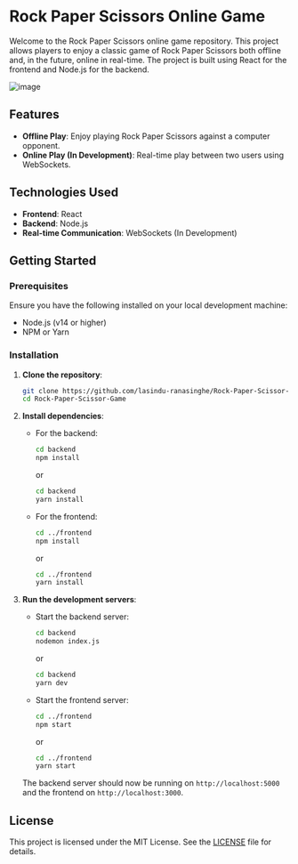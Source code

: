 # Rock Paper Scissors Online Game

Welcome to the Rock Paper Scissors online game repository. This project allows players to enjoy a classic game of Rock Paper Scissors both offline and, in the future, online in real-time. The project is built using React for the frontend and Node.js for the backend.

![image](https://github.com/lasindu-ranasinghe/Rock-Paper-Scissor-Game/assets/116148700/2d4060bf-d23c-4660-862b-3bffead32a8b)


## Features

- **Offline Play**: Enjoy playing Rock Paper Scissors against a computer opponent.
- **Online Play (In Development)**: Real-time play between two users using WebSockets.

## Technologies Used

- **Frontend**: React
- **Backend**: Node.js
- **Real-time Communication**: WebSockets (In Development)

## Getting Started

### Prerequisites

Ensure you have the following installed on your local development machine:

- Node.js (v14 or higher)
- NPM or Yarn

### Installation

1. **Clone the repository**:

   ```bash
   git clone https://github.com/lasindu-ranasinghe/Rock-Paper-Scissor-Game.git
   cd Rock-Paper-Scissor-Game
   ```

2. **Install dependencies**:

   - For the backend:

     ```bash
     cd backend
     npm install
     ```

     or

     ```bash
     cd backend
     yarn install
     ```

   - For the frontend:

     ```bash
     cd ../frontend
     npm install
     ```

     or

     ```bash
     cd ../frontend
     yarn install
     ```

3. **Run the development servers**:

   - Start the backend server:

     ```bash
     cd backend
     nodemon index.js
     ```

     or

     ```bash
     cd backend
     yarn dev
     ```

   - Start the frontend server:

     ```bash
     cd ../frontend
     npm start
     ```

     or

     ```bash
     cd ../frontend
     yarn start
     ```

   The backend server should now be running on `http://localhost:5000` and the frontend on `http://localhost:3000`.

## License

This project is licensed under the MIT License. See the [LICENSE](LICENSE) file for details.
